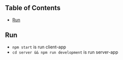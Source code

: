 ## Table of Contents

- [Run](#)

## Run

* `npm start` is run client-app
* `cd server && npm run development` is run server-app